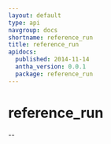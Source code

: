 ```yaml
---
layout: default
type: api
navgroup: docs
shortname: reference_run
title: reference_run
apidocs:
  published: 2014-11-14
  antha_version: 0.0.1
  package: reference_run
---
```

# reference_run
--
